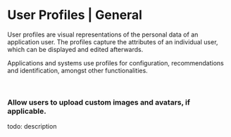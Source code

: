 # User Profiles | General

User profiles are visual representations of the personal data of an application user. The profiles capture the attributes of an individual user, which can be displayed and
edited afterwards.

Applications and systems use profiles for configuration, recommendations and identification, amongst other functionalities. 

<br>


### Allow users to upload custom images and avatars, if applicable.

todo: description

<br>


